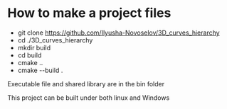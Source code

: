 # How to make a project files

* git clone https://github.com/Ilyusha-Novoselov/3D_curves_hierarchy
* cd ./3D_curves_hierarchy
* mkdir build
* cd build
* cmake ..
* cmake --build .

Executable file and shared library are in the bin folder

This project can be built under both linux and Windows
